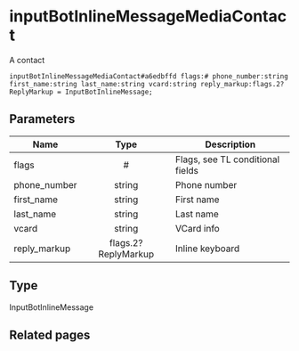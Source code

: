 # inputBotInlineMessageMediaContact
A contact

```
inputBotInlineMessageMediaContact#a6edbffd flags:# phone_number:string first_name:string last_name:string vcard:string reply_markup:flags.2?ReplyMarkup = InputBotInlineMessage;
```

## Parameters
| Name | Type | Description |
| ---- | :----: | ----------- |
| flags | # | Flags, see TL conditional fields |
| phone_number | string | Phone number |
| first_name | string | First name |
| last_name | string | Last name |
| vcard | string | VCard info |
| reply_markup | flags.2?ReplyMarkup | Inline keyboard |


## Type
InputBotInlineMessage

## Related pages
